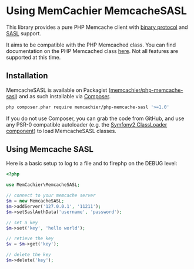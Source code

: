 Using MemCachier MemcacheSASL
=============================

This library provides a pure PHP Memcache client with [binary
protocol](http://code.google.com/p/memcached/wiki/BinaryProtocolRevamped)
and [SASL](http://code.google.com/p/memcached/wiki/SASLAuthProtocol)
support.

It aims to be compatible with the PHP Memcached class. You can find
documentation on the PHP Memcached class
[here](http://php.net/manual/en/class.memcached.php). Not all features
are supported at this time.

Installation
------------

MemcacheSASL is available on Packagist
([memcachier/php-memcache-sasl](http://packagist.org/packages/memcachier/php-memcache-sasl))
and as such installable via [Composer](http://getcomposer.org/).

```bash
php composer.phar require memcachier/php-memcache-sasl '>=1.0'
```

If you do not use Composer, you can grab the code from GitHub, and use
any PSR-0 compatible autoloader (e.g. the [Symfony2 ClassLoader
component](https://github.com/symfony/ClassLoader)) to load
MemcacheSASL classes.

Using Memcache SASL
-------------------

Here is a basic setup to log to a file and to firephp on the DEBUG level:

```php
<?php

use MemCachier\MemcacheSASL;

// connect to your memcache server
$m = new MemcacheSASL;
$m->addServer('127.0.0.1', '11211');
$m->setSaslAuthData('username', 'password');

// set a key
$m->set('key', 'hello world');

// retieve the key
$v = $m->get('key');

// delete the key
$m->delete('key');
```

